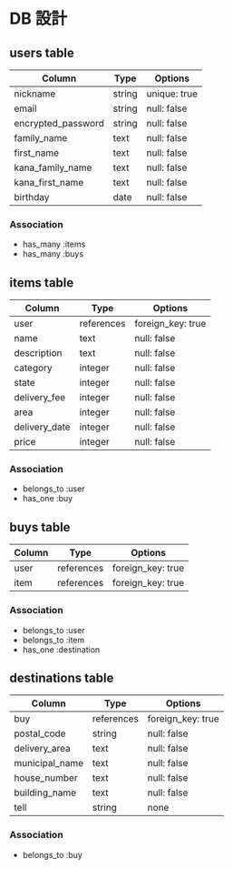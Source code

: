 # DB 設計

## users table

| Column             | Type   | Options      |
|--------------------|--------|--------------|
| nickname           | string | unique: true |
| email              | string | null: false  |
| encrypted_password | string | null: false  |
| family_name        | text   | null: false  |
| first_name         | text   | null: false  |
| kana_family_name   | text   | null: false  |
| kana_first_name    | text   | null: false  |
| birthday           | date   | null: false  |

### Association

* has_many :items
* has_many :buys

## items table

| Column        | Type       | Options           |
|---------------|------------|-------------------|
| user          | references | foreign_key: true |
| name          | text       | null: false       |
| description   | text       | null: false       |
| category      | integer    | null: false       |
| state         | integer    | null: false       |
| delivery_fee  | integer    | null: false       |
| area          | integer    | null: false       |
| delivery_date | integer    | null: false       |
| price         | integer    | null: false       |

### Association

* belongs_to :user
* has_one :buy

## buys table

| Column  | Type       | Options           |
|---------|------------|-------------------|
| user    | references | foreign_key: true |
| item    | references | foreign_key: true |

### Association

* belongs_to :user
* belongs_to :item
* has_one :destination

## destinations table

| Column          | Type       | Options           |
|-----------------|------------|-------------------|
| buy             | references | foreign_key: true |
| postal_code     | string     | null: false       |
| delivery_area   | text       | null: false       |
| municipal_name  | text       | null: false       |
| house_number    | text       | null: false       |
| building_name   | text       | null: false       |
| tell            | string     | none              |

### Association

* belongs_to :buy

